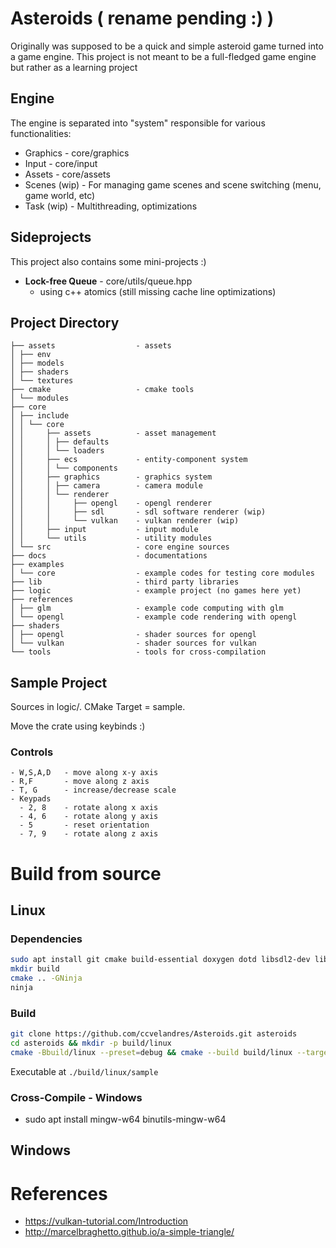 # Asteroids ( rename pending :) )

Originally was supposed to be a quick and simple asteroid game turned into a game engine. This project is not meant to be a full-fledged game engine but rather as a learning project

## Engine

The engine is separated into "system" responsible for various functionalities:
- Graphics - core/graphics
- Input - core/input
- Assets - core/assets
- Scenes (wip) - For managing game scenes and scene switching (menu, game world, etc)
- Task (wip) - Multithreading, optimizations

## Sideprojects

This project also contains some mini-projects :)
- **Lock-free Queue** - core/utils/queue.hpp
  - using c++ atomics (still missing cache line optimizations)

## Project Directory

```.
├── assets                  - assets
│ ├── env
│ ├── models
│ ├── shaders
│ └── textures
├── cmake                   - cmake tools
│ └── modules
├── core
│ ├── include
│ │ └── core
│ │     ├── assets          - asset management 
│ │     │ ├── defaults
│ │     │ └── loaders
│ │     ├── ecs             - entity-component system
│ │     │ └── components
│ │     ├── graphics        - graphics system
│ │     │ ├── camera        - camera module
│ │     │ └── renderer
│ │     │     ├── opengl    - opengl renderer
│ │     │     ├── sdl       - sdl software renderer (wip)
│ │     │     └── vulkan    - vulkan renderer (wip)
│ │     ├── input           - input module
│ │     └── utils           - utility modules
│ └── src                   - core engine sources
├── docs                    - documentations
├── examples
│ └── core                  - example codes for testing core modules
├── lib                     - third party libraries
├── logic                   - example project (no games here yet)
├── references
│ ├── glm                   - example code computing with glm
│ └── opengl                - example code rendering with opengl 
├── shaders
│ ├── opengl                - shader sources for opengl
│ └── vulkan                - shader sources for vulkan
└── tools                   - tools for cross-compilation
```
## Sample Project

Sources in logic/. CMake Target = sample.

Move the crate using keybinds :)

### Controls

```
- W,S,A,D   - move along x-y axis
- R,F       - move along z axis
- T, G      - increase/decrease scale
- Keypads
  - 2, 8    - rotate along x axis
  - 4, 6    - rotate along y axis
  - 5       - reset orientation
  - 7, 9    - rotate along z axis
```

# Build from source
## Linux

### Dependencies

```bash
sudo apt install git cmake build-essential doxygen dotd libsdl2-dev libsdl2-gfx-dev libsdl2-image-dev libvulkan-dev vulkan-validationlayers libglm-dev libglew-dev libgl-dev libglew-dev libfreetype-dev
mkdir build
cmake .. -GNinja
ninja
```

### Build

```bash
git clone https://github.com/ccvelandres/Asteroids.git asteroids
cd asteroids && mkdir -p build/linux
cmake -Bbuild/linux --preset=debug && cmake --build build/linux --target all --parallel
```

Executable at `./build/linux/sample`


### Cross-Compile - Windows
- sudo apt install mingw-w64 binutils-mingw-w64


## Windows 

# References
- https://vulkan-tutorial.com/Introduction
- http://marcelbraghetto.github.io/a-simple-triangle/